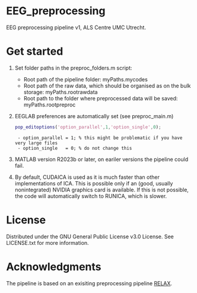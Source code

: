 # EEG_preprocessing
EEG preprocessing pipeline v1, ALS Centre UMC Utrecht.

# Get started
1. Set folder paths in the preproc_folders.m script:
	- Root path of the pipeline folder: myPaths.mycodes
	- Root path of the raw data, which should be organised as on the bulk storage: myPaths.rootrawdata
	- Root path to the folder where preprocessed data will be saved: myPaths.rootpreproc

2. EEGLAB preferences are automatically set (see preproc_main.m)
	```MATLAB
	pop_editoptions('option_parallel',1,'option_single',0);
	```
		- option_parallel = 1; % this might be problematic if you have very large files
		- option_single   = 0; % do not change this
		
3. MATLAB version R2023b or later, on eariler versions the pipeline could fail.

4. By default, CUDAICA is used as it is much faster than other implementations of ICA. This is possible only if an (good, usually nonintegrated) NVIDIA graphics card is available. If this is not possible, the code will automatically switch to RUNICA, which is slower.


# License
Distributed under the GNU General Public License v3.0 License. See LICENSE.txt for more information.

# Acknowledgments
The pipeline is based on an exisiting preprocessing pipeline [RELAX](https://github.com/NeilwBailey/RELAX/).
